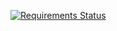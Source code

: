 [![Requirements Status](https://requires.io/github/danieltatraivertis/blog/requirements.svg?branch=master)](https://requires.io/github/danieltatraivertis/blog/requirements/?branch=master)
